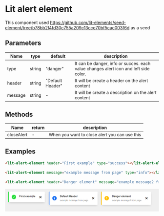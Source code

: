 # Lit alert element

This component used https://github.com/lit-elements/seed-element/tree/b78bb2f4fd30c755a209c13cce70bf5cac003f6d as a seed

## Parameters

| Name  | type  | default  | description  |
|---|---|---|---|
| type  | string  |  "danger" | It can be danger, info or succes. each value changes alert icon and left side color.  |
|  header |  string |  "Default Header" |  It will be create a header on the alert content |
|  message |  string |  - |  It will be create a description on the alert content |

## Methods

| Name  | return  | description  |
|---|---|---|
| closeAlert  | -  | When you want to close alert you can use this  |

## Examples

```html
<lit-alert-element header="First example" type="success"></lit-alert-element>
```
```html
<lit-alert-element message="example message from page" type="info"></lit-alert-element>
```
```html
<lit-alert-element header="Danger element" message="example message2 from page" type="danger"></lit-alert-element>
```

![Lit alert example](./demo/lit-alert-examples.png)
